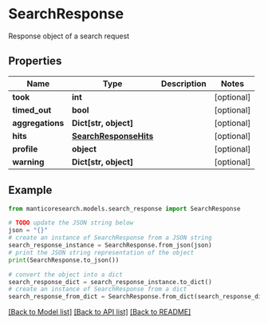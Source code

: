 # SearchResponse

Response object of a search request

## Properties

Name | Type | Description | Notes
------------ | ------------- | ------------- | -------------
**took** | **int** |  | [optional] 
**timed_out** | **bool** |  | [optional] 
**aggregations** | **Dict[str, object]** |  | [optional] 
**hits** | [**SearchResponseHits**](SearchResponseHits.md) |  | [optional] 
**profile** | **object** |  | [optional] 
**warning** | **Dict[str, object]** |  | [optional] 

## Example

```python
from manticoresearch.models.search_response import SearchResponse

# TODO update the JSON string below
json = "{}"
# create an instance of SearchResponse from a JSON string
search_response_instance = SearchResponse.from_json(json)
# print the JSON string representation of the object
print(SearchResponse.to_json())

# convert the object into a dict
search_response_dict = search_response_instance.to_dict()
# create an instance of SearchResponse from a dict
search_response_from_dict = SearchResponse.from_dict(search_response_dict)
```
[[Back to Model list]](../README.md#documentation-for-models) [[Back to API list]](../README.md#documentation-for-api-endpoints) [[Back to README]](../README.md)


